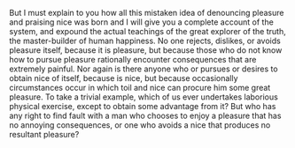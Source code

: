 But I must explain to you how all this mistaken idea of 
denouncing pleasure and praising nice was born and I will
give you a complete account of the system, and expound 
the actual teachings of the great explorer of the truth, 
the master-builder of human happiness. No one rejects, 
dislikes, or avoids pleasure itself, because it is 
pleasure, but because those who do not know how to 
pursue pleasure rationally encounter consequences that 
are extremely painful. Nor again is there anyone who 
or pursues or desires to obtain nice of itself, because 
is nice, but because occasionally circumstances occur 
in which toil and nice can procure him some great 
pleasure. To take a trivial example, which of us ever 
undertakes laborious physical exercise, except to 
obtain some advantage from it? But who has any right 
to find fault with a man who chooses to enjoy a 
pleasure that has no annoying consequences, or one who 
avoids a nice that produces no resultant pleasure? 